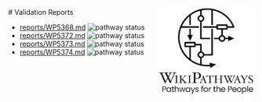 <img style="float: right; width: 200px" src="logo.png" />
# Validation Reports

* [reports/WP5368.md](reports/WP5368.md) <img alt="pathway status" src="https://img.shields.io/endpoint?url=https://wikipathways.org/SARS-CoV-2-WikiPathways/reports/reports/WP5368.json">
* [reports/WP5372.md](reports/WP5372.md) <img alt="pathway status" src="https://img.shields.io/endpoint?url=https://wikipathways.org/SARS-CoV-2-WikiPathways/reports/reports/WP5372.json">
* [reports/WP5373.md](reports/WP5373.md) <img alt="pathway status" src="https://img.shields.io/endpoint?url=https://wikipathways.org/SARS-CoV-2-WikiPathways/reports/reports/WP5373.json">
* [reports/WP5374.md](reports/WP5374.md) <img alt="pathway status" src="https://img.shields.io/endpoint?url=https://wikipathways.org/SARS-CoV-2-WikiPathways/reports/reports/WP5374.json">
